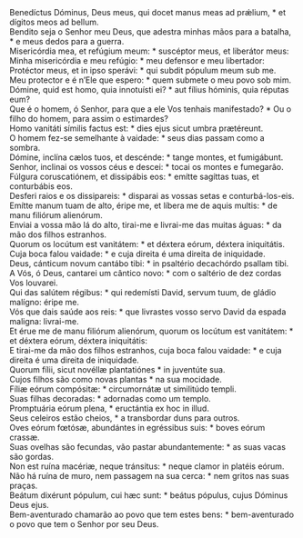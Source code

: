 <div class="dropcap text-justify">Benedíctus Dóminus, Deus meus, qui docet manus meas ad prǽlium, * et dígitos meos ad bellum.</div>
<div class="dropcap text-justify">Bendito seja o Senhor meu Deus, que adestra minhas mãos para a batalha, * e meus dedos para a guerra.</div>
<div class="text-justify">Misericórdia mea, et refúgium meum: * suscéptor meus, et liberátor meus:</div>
<div class="text-justify">Minha misericórdia e meu refúgio: * meu defensor e meu libertador:</div>
<div class="text-justify">Protéctor meus, et in ipso sperávi: * qui subdit pópulum meum sub me.</div>
<div class="text-justify">Meu protector e é n’Ele que espero: * quem submete o meu povo sob mim.</div>
<div class="text-justify">Dómine, quid est homo, quia innotuísti ei? * aut fílius hóminis, quia réputas eum?</div>
<div class="text-justify">Que é o homem, ó Senhor, para que a ele Vos tenhais manifestado? * Ou o filho do homem, para assim o estimardes?</div>
<div class="text-justify">Homo vanitáti símilis factus est: * dies ejus sicut umbra prætéreunt.</div>
<div class="text-justify">O homem fez-se semelhante à vaidade: * seus dias passam como a sombra.</div>
<div class="text-justify">Dómine, inclína cælos tuos, et descénde: * tange montes, et fumigábunt.</div>
<div class="text-justify">Senhor, inclinai os vossos céus e descei: * tocai os montes e fumegarão.</div>
<div class="text-justify">Fúlgura coruscatiónem, et dissipábis eos: * emítte sagíttas tuas, et conturbábis eos.</div>
<div class="text-justify">Desferi raios e os dissipareis: * disparai as vossas setas e conturbá-los-eis.</div>
<div class="text-justify">Emítte manum tuam de alto, éripe me, et líbera me de aquis multis: * de manu filiórum alienórum.</div>
<div class="text-justify">Enviai a vossa mão lá do alto, tirai-me e livrai-me das muitas águas: * da mão dos filhos estranhos.</div>
<div class="text-justify">Quorum os locútum est vanitátem: * et déxtera eórum, déxtera iniquitátis.</div>
<div class="text-justify">Cuja boca falou vaidade: * e cuja direita é uma direita de iniquidade.</div>
<div class="text-justify">Deus, cánticum novum cantábo tibi: * in psaltério decachórdo psallam tibi.</div>
<div class="text-justify">A Vós, ó Deus, cantarei um cântico novo: * com o saltério de dez cordas Vos louvarei.</div>
<div class="text-justify">Qui das salútem régibus: * qui redemísti David, servum tuum, de gládio malígno: éripe me.</div>
<div class="text-justify">Vós que dais saúde aos reis: * que livrastes vosso servo David da espada maligna: livrai-me.</div>
<div class="text-justify">Et érue me de manu filiórum alienórum, quorum os locútum est vanitátem: * et déxtera eórum, déxtera iniquitátis:</div>
<div class="text-justify">E tirai-me da mão dos filhos estranhos, cuja boca falou vaidade: * e cuja direita é uma direita de iniquidade.</div>
<div class="text-justify">Quorum fílii, sicut novéllæ plantatiónes * in juventúte sua.</div>
<div class="text-justify">Cujos filhos são como novas plantas * na sua mocidade.</div>
<div class="text-justify">Fíliæ eórum compósitæ: * circumornátæ ut similitúdo templi.</div>
<div class="text-justify">Suas filhas decoradas: * adornadas como um templo.</div>
<div class="text-justify">Promptuária eórum plena, * eructántia ex hoc in illud.</div>
<div class="text-justify">Seus celeiros estão cheios, * a transbordar duns para outros.</div>
<div class="text-justify">Oves eórum fœtósæ, abundántes in egréssibus suis: * boves eórum crassæ.</div>
<div class="text-justify">Suas ovelhas são fecundas, vão pastar abundantemente: * as suas vacas são gordas.</div>
<div class="text-justify">Non est ruína macériæ, neque tránsitus: * neque clamor in platéis eórum.</div>
<div class="text-justify">Não há ruína de muro, nem passagem na sua cerca: * nem gritos nas suas praças.</div>
<div class="text-justify">Beátum dixérunt pópulum, cui hæc sunt: * beátus pópulus, cujus Dóminus Deus ejus.</div>
<div class="text-justify">Bem-aventurado chamarão ao povo que tem estes bens: * bem-aventurado o povo que tem o Senhor por seu Deus.</div>
